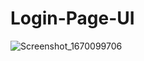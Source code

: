 # Login-Page-UI
![Screenshot_1670099706](https://user-images.githubusercontent.com/112117485/205495453-b7a4351b-cb39-48e9-a959-98781240aeba.png)


